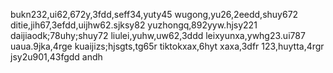 <!---
shaoyi7161/shaoyi7161 is a ✨ special ✨ repository because its `README.md` (this file) appears on your GitHub profile.
You can click the Preview link to take a look at your changes.
--->
bukn232,ui62,672y,3fdd,seff34,yuty45
wugong,yu26,2eedd,shuy672
ditie,jih67,3efdd,uijhw62.sjksy82
yuzhongq,892yyw.hjsy221
daijiaodk;78uhy;shuy72
liulei,yuhw,uw62,3ddd
leixyunxa,ywhg23.ui787
uaua.9jka,4rge
kuaijizs;hjsgts,tg65r
tiktokxax,6hyt
xaxa,3dfr
123,huytta,4rgr
jsy2u901,43fgdd
andh
